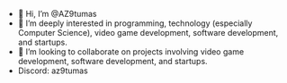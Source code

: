 - 👋 Hi, I’m @AZ9tumas
- 👀 I’m deeply interested in programming, technology (especially Computer Science), video game development, software development, and startups.
- 💞️ I’m looking to collaborate on projects involving video game development, software development, and startups.
- Discord: az9tumas

<!---
AZ9tumas/AZ9tumas is a ✨ special ✨ repository because its `README.md` (this file) appears on your GitHub profile.
You can click the Preview link to take a look at your changes.
--->